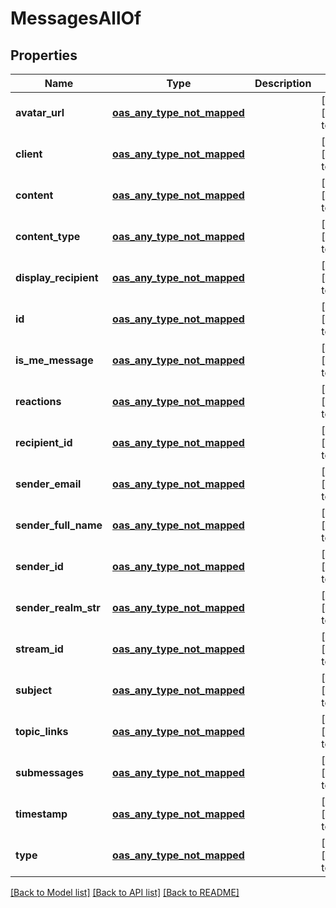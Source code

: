 # MessagesAllOf
## Properties

Name | Type | Description | Notes
------------ | ------------- | ------------- | -------------
**avatar\_url** | [**oas_any_type_not_mapped**](.md) |  | [optional] [default to null]
**client** | [**oas_any_type_not_mapped**](.md) |  | [optional] [default to null]
**content** | [**oas_any_type_not_mapped**](.md) |  | [optional] [default to null]
**content\_type** | [**oas_any_type_not_mapped**](.md) |  | [optional] [default to null]
**display\_recipient** | [**oas_any_type_not_mapped**](.md) |  | [optional] [default to null]
**id** | [**oas_any_type_not_mapped**](.md) |  | [optional] [default to null]
**is\_me\_message** | [**oas_any_type_not_mapped**](.md) |  | [optional] [default to null]
**reactions** | [**oas_any_type_not_mapped**](.md) |  | [optional] [default to null]
**recipient\_id** | [**oas_any_type_not_mapped**](.md) |  | [optional] [default to null]
**sender\_email** | [**oas_any_type_not_mapped**](.md) |  | [optional] [default to null]
**sender\_full\_name** | [**oas_any_type_not_mapped**](.md) |  | [optional] [default to null]
**sender\_id** | [**oas_any_type_not_mapped**](.md) |  | [optional] [default to null]
**sender\_realm\_str** | [**oas_any_type_not_mapped**](.md) |  | [optional] [default to null]
**stream\_id** | [**oas_any_type_not_mapped**](.md) |  | [optional] [default to null]
**subject** | [**oas_any_type_not_mapped**](.md) |  | [optional] [default to null]
**topic\_links** | [**oas_any_type_not_mapped**](.md) |  | [optional] [default to null]
**submessages** | [**oas_any_type_not_mapped**](.md) |  | [optional] [default to null]
**timestamp** | [**oas_any_type_not_mapped**](.md) |  | [optional] [default to null]
**type** | [**oas_any_type_not_mapped**](.md) |  | [optional] [default to null]

[[Back to Model list]](../README.md#documentation-for-models) [[Back to API list]](../README.md#documentation-for-api-endpoints) [[Back to README]](../README.md)

